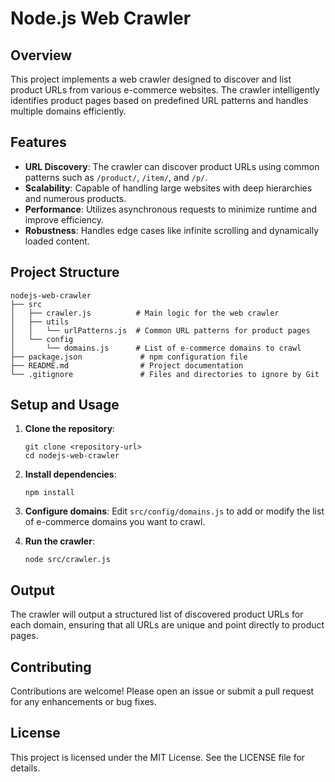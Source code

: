 # Node.js Web Crawler

## Overview
This project implements a web crawler designed to discover and list product URLs from various e-commerce websites. The crawler intelligently identifies product pages based on predefined URL patterns and handles multiple domains efficiently.

## Features
- **URL Discovery**: The crawler can discover product URLs using common patterns such as `/product/`, `/item/`, and `/p/`.
- **Scalability**: Capable of handling large websites with deep hierarchies and numerous products.
- **Performance**: Utilizes asynchronous requests to minimize runtime and improve efficiency.
- **Robustness**: Handles edge cases like infinite scrolling and dynamically loaded content.

## Project Structure
```
nodejs-web-crawler
├── src
│   ├── crawler.js          # Main logic for the web crawler
│   ├── utils
│   │   └── urlPatterns.js  # Common URL patterns for product pages
│   └── config
│       └── domains.js      # List of e-commerce domains to crawl
├── package.json             # npm configuration file
├── README.md                # Project documentation
└── .gitignore               # Files and directories to ignore by Git
```

## Setup and Usage
1. **Clone the repository**:
   ```
   git clone <repository-url>
   cd nodejs-web-crawler
   ```

2. **Install dependencies**:
   ```
   npm install
   ```

3. **Configure domains**:
   Edit `src/config/domains.js` to add or modify the list of e-commerce domains you want to crawl.

4. **Run the crawler**:
   ```
   node src/crawler.js
   ```

## Output
The crawler will output a structured list of discovered product URLs for each domain, ensuring that all URLs are unique and point directly to product pages.

## Contributing
Contributions are welcome! Please open an issue or submit a pull request for any enhancements or bug fixes.

## License
This project is licensed under the MIT License. See the LICENSE file for details.